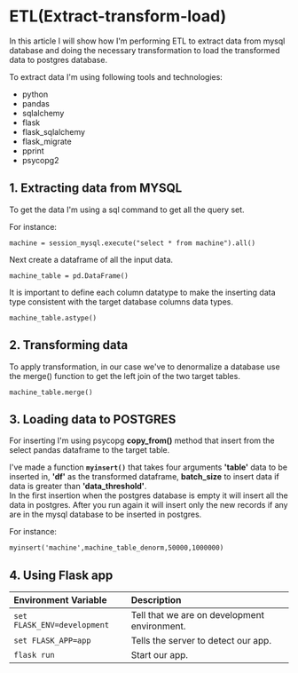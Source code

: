 # ETL(Extract-transform-load)
In this article I will show how I'm performing ETL to extract data from mysql database and doing the necessary transformation to load the transformed data to postgres database.

To extract data I'm using following tools and technologies:
- python
- pandas 
- sqlalchemy
- flask
- flask_sqlalchemy
- flask_migrate
- pprint
- psycopg2

## 1. **Extracting data from MYSQL**
To get the data I'm using a sql command to get all the query set.

For instance:
```
machine = session_mysql.execute("select * from machine").all()
```

Next create a dataframe of all the input data. 

```
machine_table = pd.DataFrame()
```

It is important to define each column datatype to make the inserting data type consistent with the target database columns data types.

```
machine_table.astype()
```

## 2. **Transforming data**
To apply transformation, in our case we've to denormalize a database use the merge() function to get the left join of the two target tables.

```
machine_table.merge()
```

## 3. **Loading data to POSTGRES**
For inserting I'm using psycopg **copy_from()**  method that insert from the select pandas dataframe to the target table.

I've made a function **`myinsert()`** that takes four arguments **'table'** data to be inserted in, **'df'** as the transformed dataframe, **batch_size** to insert data if data is greater than **'data_threshold'**.  
In the first insertion when the postgres database is empty it will insert all the data in postgres.
After you run again it will insert only the new records if any are in the mysql database to be inserted in postgres.

For instance:
```
myinsert('machine',machine_table_denorm,50000,1000000)
```

## 4. **Using Flask app**

| Environment Variable | Description |
| :--- |:--- |
| `set FLASK_ENV=development` | Tell that we are on development environment. |
| `set FLASK_APP=app` | Tells the server to detect our app. |
| `flask run` | Start our app. |